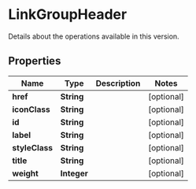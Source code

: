 

# LinkGroupHeader

Details about the operations available in this version.

## Properties

| Name | Type | Description | Notes |
|------------ | ------------- | ------------- | -------------|
|**href** | **String** |  |  [optional] |
|**iconClass** | **String** |  |  [optional] |
|**id** | **String** |  |  [optional] |
|**label** | **String** |  |  [optional] |
|**styleClass** | **String** |  |  [optional] |
|**title** | **String** |  |  [optional] |
|**weight** | **Integer** |  |  [optional] |



